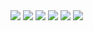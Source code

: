 <img src="https://github.com/shawnco411/C-programming/blob/master/2015/img/20150301.PNG">

<img src="https://github.com/shawnco411/C-programming/blob/master/2015/img/20150302.PNG">

<img src="https://github.com/shawnco411/C-programming/blob/master/2015/img/20150901.PNG">

<img src="https://github.com/shawnco411/C-programming/blob/master/2015/img/20150902.png">

<img src="https://github.com/shawnco411/C-programming/blob/master/2015/img/20151201.PNG">

<img src="https://github.com/shawnco411/C-programming/blob/master/2015/img/20151202.png">
